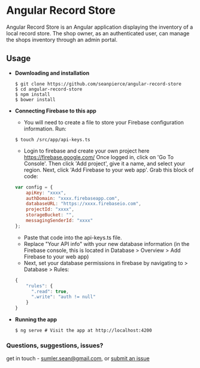 # Angular Record Store

Angular Record Store is an Angular application displaying the inventory of a local record store. The shop owner, as an authenticated user, can manage the shops inventory through an admin portal.

## Usage
* **Downloading and installation**
  ```
  $ git clone https://github.com/seanpierce/angular-record-store
  $ cd angular-record-store
  $ npm install
  $ bower install
  ```
* **Connecting Firebase to this app**
  * You will need to create a file to store your Firebase configuration information. Run:
  ```
  $ touch /src/app/api-keys.ts
  ```
  * Login to firebase and create your own project here https://firebase.google.com/
  Once logged in, click on 'Go To Console'.
  Then click 'Add project', give it a name, and select your region.
  Next, click 'Add Firebase to your web app'.
  Grab this block of code:
  ```javascript
  var config = {
      apiKey: "xxxx",
      authDomain: "xxxx.firebaseapp.com",
      databaseURL: "https://xxxx.firebaseio.com",
      projectId: "xxxx",
      storageBucket: "",
      messagingSenderId: "xxxx"
  };
  ```
  * Paste that code into the api-keys.ts file.
  * Replace "Your API info" with your new database information (in the Firebase console, this is located in Database > Overview > Add Firebase to your web app)
  * Next, set your database permissions in firebase by navigating to > Database > Rules:
  ```javascript
  {
      "rules": {
        ".read": true,
        ".write": "auth != null"
      }
  }
  ```
* **Running the app**

  ```
  $ ng serve # Visit the app at http://localhost:4200
  ```

### Questions, suggestions, issues?
get in touch - sumler.sean@gmail.com, or <a href="https://github.com/seanpierce/angular-record-store/issues/new">submit an issue</a>
